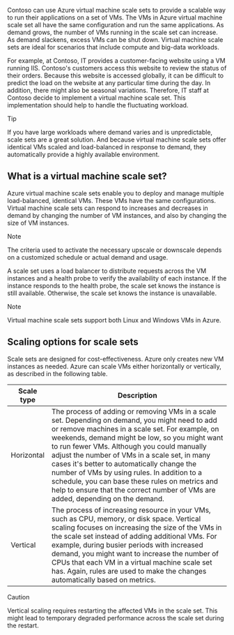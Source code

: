 
Contoso can use Azure virtual machine scale sets to provide a scalable way to run their applications on a set of VMs. The VMs in Azure virtual machine scale set all have the same configuration and run the same applications. As demand grows, the number of VMs running in the scale set can increase. As demand slackens, excess VMs can be shut down. Virtual machine scale sets are ideal for scenarios that include compute and big-data workloads.

For example, at Contoso, IT provides a customer-facing website using a VM running IIS. Contoso's customers access this website to review the status of their orders. Because this website is accessed globally, it can be difficult to predict the load on the website at any particular time during the day. In addition, there might also be seasonal variations. Therefore, IT staff at Contoso decide to implement a virtual machine scale set. This implementation should help to handle the fluctuating workload.

> [!TIP]
> If you have large workloads where demand varies and is unpredictable, scale sets are a great solution. And because virtual machine scale sets offer identical VMs scaled and load-balanced in response to demand, they automatically provide a highly available environment.

## What is a virtual machine scale set?

Azure virtual machine scale sets enable you to deploy and manage multiple load-balanced, identical VMs. These VMs have the same configurations. Virtual machine scale sets can respond to increases and decreases in demand by changing the number of VM instances, and also by changing the size of VM instances.

> [!NOTE]
> The criteria used to activate the necessary upscale or downscale depends on a customized schedule or actual demand and usage.

A scale set uses a load balancer to distribute requests across the VM instances and a health probe to verify the availability of each instance. If the instance responds to the health probe, the scale set knows the instance is still available. Otherwise, the scale set knows the instance is unavailable.

> [!NOTE]
> Virtual machine scale sets support both Linux and Windows VMs in Azure.

## Scaling options for scale sets

Scale sets are designed for cost-effectiveness. Azure only creates new VM instances as needed. Azure can scale VMs either horizontally or vertically, as described in the following table.

|Scale type|Description|
|----|----|
|Horizontal|The process of adding or removing VMs in a scale set. Depending on demand, you might need to add or remove machines in a scale set. For example, on weekends, demand might be low, so you might want to run fewer VMs. Although you could manually adjust the number of VMs in a scale set, in many cases it's better to automatically change the number of VMs by using rules. In addition to a schedule, you can base these rules on metrics and help to ensure that the correct number of VMs are added, depending on the demand.|
|Vertical|The process of increasing resource in your VMs, such as CPU, memory, or disk space. Vertical scaling focuses on increasing the size of the VMs in the scale set instead of adding additional VMs. For example, during busier periods with increased demand, you might want to increase the number of CPUs that each VM in a virtual machine scale set has. Again, rules are used to make the changes automatically based on metrics.|

> [!CAUTION]
> Vertical scaling requires restarting the affected VMs in the scale set. This might lead to temporary degraded performance across the scale set during the restart.
